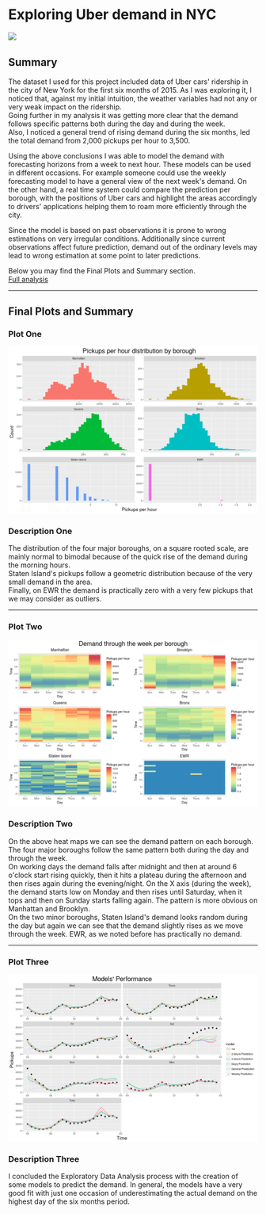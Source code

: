 # Exploring Uber demand in NYC

![](http://www.sharingcodes.com/wp-content/uploads/2014/08/uber-new-york-map-713x330.png)

## Summary

The dataset I used for this project included data of Uber cars' ridership in the city of New York for the first six months of 2015. As I was exploring it, I noticed that, against my initial intuition, the weather variables had not any or very weak impact on the ridership.  
Going further in my analysis it was getting more clear that the demand follows specific patterns both during the day and during the week.  
Also, I noticed a general trend of rising demand during the six months, led the total demand from 2,000 pickups per hour to 3,500.  

Using the above conclusions I was able to model the demand with forecasting horizons from a week to next hour. These models can be used in different occasions. For example someone could use the weekly forecasting model to have a general view of the next week's demand. On the other hand, a real time system could compare the prediction per borough, with the positions of Uber cars and highlight the areas accordingly to drivers' applications helping them to roam more efficiently through the city.  

Since the model is based on past observations it is prone to wrong estimations on very irregular conditions. Additionally since current observations affect future prediction, demand out of the ordinary levels may lead to wrong estimation at some point to later predictions.  

Below you may find the Final Plots and Summary section.  
[Full analysis](https://yannispap.github.io/Exploring-Uber-Demand/)

***

## Final Plots and Summary

### Plot One

![download.png](figures/Plot%20One-1.png)

### Description One
The distribution of the four major boroughs, on a square rooted scale, are mainly normal to bimodal because of the quick rise of the demand during the morning hours.  
Staten Island's pickups follow a geometric distribution because of the very small demand in the area.  
Finally, on EWR the demand is practically zero with a very few pickups that we may consider as outliers.

***

### Plot Two

![plot2.png](figures/Plot%20Two-1.png)

### Description Two

On the above heat maps we can see the demand pattern on each borough.  
The four major boroughs follow the same pattern both during the day and through the week.  
On working days the demand falls after midnight and then at around 6 o'clock start rising quickly, then it hits a plateau during the afternoon and then rises again during the evening/night. On the X axis (during the week), the demand starts low on Monday and then rises until Saturday, when it tops and then on Sunday starts falling again. The pattern is more obvious on Manhattan and Brooklyn.  
On the two minor boroughs, Staten Island's demand looks random during the day but again we can see that the demand slightly rises as we move through the week. EWR, as we noted before has practically no demand.

***

### Plot Three

![plot3.png](figures/Plot%20Three-1.png)

### Description Three

I concluded the Exploratory Data Analysis process with the creation of some models to predict the demand. In general, the models have a very good fit with just one occasion of underestimating the actual demand on the highest day of the six months period.
